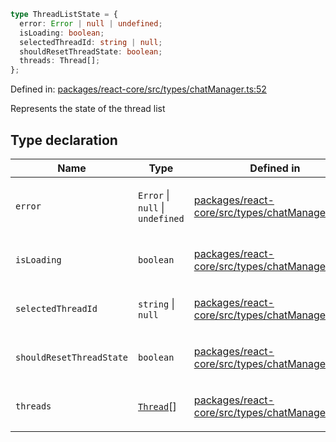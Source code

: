 ```ts
type ThreadListState = {
  error: Error | null | undefined;
  isLoading: boolean;
  selectedThreadId: string | null;
  shouldResetThreadState: boolean;
  threads: Thread[];
};
```

Defined in: [packages/react-core/src/types/chatManager.ts:52](https://github.com/thesysdev/crayon/blob/1acfae208f58ec7415d64dc97edfea87130a9e7e/js/packages/react-core/src/types/chatManager.ts#L52)

Represents the state of the thread list

## Type declaration

<table>
<thead>
<tr>
<th>Name</th>
<th>Type</th>
<th>Defined in</th>
</tr>
</thead>
<tbody>
<tr>
<td>

<a id="error"></a> `error`

</td>
<td>

`Error` \| `null` \| `undefined`

</td>
<td>

[packages/react-core/src/types/chatManager.ts:55](https://github.com/thesysdev/crayon/blob/1acfae208f58ec7415d64dc97edfea87130a9e7e/js/packages/react-core/src/types/chatManager.ts#L55)

</td>
</tr>
<tr>
<td>

<a id="isloading"></a> `isLoading`

</td>
<td>

`boolean`

</td>
<td>

[packages/react-core/src/types/chatManager.ts:54](https://github.com/thesysdev/crayon/blob/1acfae208f58ec7415d64dc97edfea87130a9e7e/js/packages/react-core/src/types/chatManager.ts#L54)

</td>
</tr>
<tr>
<td>

<a id="selectedthreadid"></a> `selectedThreadId`

</td>
<td>

`string` \| `null`

</td>
<td>

[packages/react-core/src/types/chatManager.ts:56](https://github.com/thesysdev/crayon/blob/1acfae208f58ec7415d64dc97edfea87130a9e7e/js/packages/react-core/src/types/chatManager.ts#L56)

</td>
</tr>
<tr>
<td>

<a id="shouldresetthreadstate"></a> `shouldResetThreadState`

</td>
<td>

`boolean`

</td>
<td>

[packages/react-core/src/types/chatManager.ts:57](https://github.com/thesysdev/crayon/blob/1acfae208f58ec7415d64dc97edfea87130a9e7e/js/packages/react-core/src/types/chatManager.ts#L57)

</td>
</tr>
<tr>
<td>

<a id="threads"></a> `threads`

</td>
<td>

[`Thread`](Thread.md)[]

</td>
<td>

[packages/react-core/src/types/chatManager.ts:53](https://github.com/thesysdev/crayon/blob/1acfae208f58ec7415d64dc97edfea87130a9e7e/js/packages/react-core/src/types/chatManager.ts#L53)

</td>
</tr>
</tbody>
</table>
